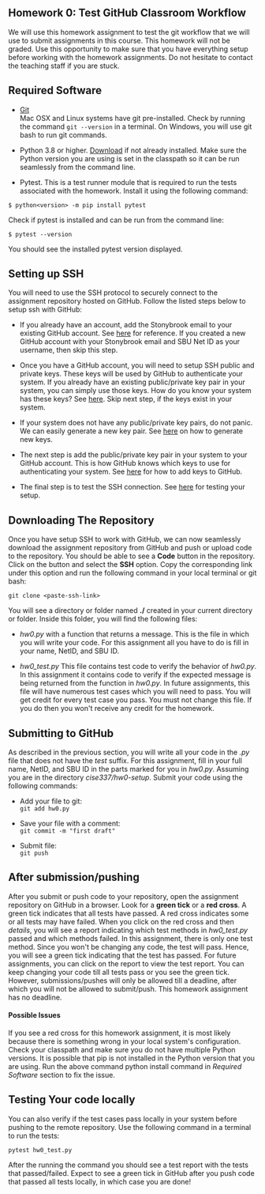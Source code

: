 ## Homework 0: Test GitHub Classroom Workflow

We will use this homework assignment to test the git workflow that we will use to submit assignments in this course. This homework will not be graded. Use this opportunity to make sure that you have everything setup before working with the homework assignments. Do not hesitate to contact the teaching staff if you are stuck.

## Required Software
- [Git](https://git-scm.com/downloads)\
Mac OSX and Linux systems have git pre-installed. Check by running the command `git --version` in a terminal. On Windows, you will use git bash to run git commands.

- Python 3.8 or higher. [Download](https://www.python.org/downloads/) if not already installed. Make sure the Python version you are using is set in the classpath so it can be run seamlessly from the command line.

- Pytest. This is a test runner module that is required to run the tests associated with the homework. Install it using the following command:

`$ python<version> -m pip install pytest`

Check if pytest is installed and can be run from the command line:

`$ pytest --version`

You should see the installed pytest version displayed.

## Setting up SSH

You will need to use the SSH protocol to securely connect to the assignment repository hosted on GitHub. Follow the listed steps below to setup ssh with GitHub:

- If you already have an account, add the Stonybrook email to your existing GitHub account. See [here](https://docs.github.com/en/account-and-profile/setting-up-and-managing-your-github-user-account/managing-email-preferences/adding-an-email-address-to-your-github-account) for reference. If you created a new GitHub account with your Stonybrook email and SBU Net ID as your username, then skip this step.

- Once you have a GitHub account, you will need to setup SSH public and private keys. These keys will be used by GitHub to authenticate your system. If you already have an existing public/private key pair in your system, you can simply use those keys. How do you know your system has these keys? See [here](https://docs.github.com/en/github/authenticating-to-github/connecting-to-github-with-ssh/checking-for-existing-ssh-keys). Skip next step, if the keys exist in your system.

- If your system does not have any public/private key pairs, do not panic. We can easily generate a new key pair. See [here](https://docs.github.com/en/github/authenticating-to-github/connecting-to-github-with-ssh/generating-a-new-ssh-key-and-adding-it-to-the-ssh-agent) on how to generate new keys.

- The next step is add the public/private key pair in your system to your GitHub account. This is how GitHub knows which keys to use for authenticating your system. See [here](https://docs.github.com/en/github/authenticating-to-github/connecting-to-github-with-ssh/adding-a-new-ssh-key-to-your-github-account) for how to add keys to GitHub.

- The final step is to test the SSH connection. See [here](https://docs.github.com/en/github/authenticating-to-github/connecting-to-github-with-ssh/testing-your-ssh-connection) for testing your setup.

## Downloading The Repository

Once you have setup SSH to work with GitHub, we can now seamlessly download the assignment repository from GitHub and push or upload code to the repository. You should be able to see a **Code** button in the repository. Click on the button and select the **SSH** option. Copy the corresponding link under this option and run the following command in your local terminal or git bash:

`git clone <paste-ssh-link>`

You will see a directory or folder named **./<homework-name><Guthub-ID>** created in your current directory or folder. Inside this folder, you will find the following files:
- *hw0.py* with a function that returns a message. This is the file in which you will write your code. For this assignment all you have to do is fill in your name, NetID, and SBU ID.

- *hw0_test.py* This file contains test code to verify the behavior of *hw0.py*. In this assignment it contains code to verify if the expected message is being returned from the function in *hw0.py*. In future assignments, this file will have numerous test cases which you will need to pass. You will get credit for every test case you pass. You must not change this file. If you do then you won't receive any credit for the homework.

## Submitting to GitHub
As described in the previous section, you will write all your code in the *.py* file that does not have the *test* suffix. For this assignment, fill in your full name, NetID, and SBU ID in the parts marked for you in *hw0.py*. Assuming you are in the directory *cise337/hw0-setup*. Submit your code using the following commands:

- Add your file to git:\
`git add hw0.py`

- Save your file with a comment:\
`git commit -m "first draft"`

- Submit file:\
`git push`

## After submission/pushing
After you submit or push code to your repository, open the assignment repository on GitHub in a browser. Look for a **green tick** or a **red cross**. A green tick indicates that all tests have passed. A red cross indicates some or all tests may have failed. When you click on the red cross and then *details*, you will see a report indicating which test methods in *hw0_test.py* passed and which methods failed. In this assignment, there is only one test method. Since you won't be changing any code, the test will pass. Hence, you will see a green tick indicating that the test has passed. For future assignments, you can click on the report to view the test report. You can keep changing your code till all tests pass or you see the green tick. However, submissions/pushes will only be allowed till a deadline, after which you will not be allowed to submit/push. This homework assignment has no deadline.

#### Possible Issues
If you see a red cross for this homework assignment, it is most likely because there is something wrong in your local system's configuration. Check your classpath and make sure you do not have multiple Python versions. It is possible that pip is not installed in the Python version that you are using. Run the above command python install command in *Required Software* section to fix the issue.

## Testing Your code locally

You can also verify if the test cases pass locally in your system before pushing to the remote repository. Use the following command in a terminal to run the tests:

`pytest hw0_test.py`

After the running the command you should see a test report with the tests that passed/failed. Expect to see a green tick in GitHub after you push code that passed all tests locally, in which case you are done!

